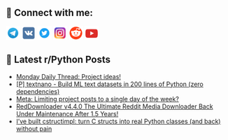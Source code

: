 ## 🔎 Connect with me:
[<img src="https://github.com/bullbesh/bullbesh/blob/main/images/Telegram.png" width="32" height="32" />](https://t.me/bullbesh)
[<img src="https://github.com/bullbesh/bullbesh/blob/main/images/VK.png" width="32" height="32" />](https://vk.com/bullbesh)
[<img src="https://github.com/bullbesh/bullbesh/blob/main/images/Twitter.png" width="32" height="32" />](https://twitter.com/bullbesh1)
[<img src="https://github.com/bullbesh/bullbesh/blob/main/images/Instagram.png" width="32" height="32" />](https://www.instagram.com/bullbesh)
[<img src="https://github.com/bullbesh/bullbesh/blob/main/images/Reddit.png" width="32" height="32" />](https://www.reddit.com/user/bullbesh)
[<img src="https://github.com/bullbesh/bullbesh/blob/main/images/YouTube.png" width="32" height="32" />](https://www.youtube.com/channel/UCtfjRs6uzgq5mfm8S06WTcg)

## 📕 Latest r/Python Posts
<!-- BLOG-POST-LIST:START -->
- [Monday Daily Thread: Project ideas!](https://www.reddit.com/r/Python/comments/1ogzye9/monday_daily_thread_project_ideas/)
- [[P] textnano - Build ML text datasets in 200 lines of Python &lpar;zero dependencies&rpar;](https://www.reddit.com/r/Python/comments/1ogug1w/p_textnano_build_ml_text_datasets_in_200_lines_of/)
- [Meta: Limiting project posts to a single day of the week?](https://www.reddit.com/r/Python/comments/1oguael/meta_limiting_project_posts_to_a_single_day_of/)
- [RedDownloader v4.4.0 The Ultimate Reddit Media Downloader Back Under Maintenance After 1.5 Years!](https://www.reddit.com/r/Python/comments/1ogqjn6/reddownloader_v440_the_ultimate_reddit_media/)
- [I’ve built cstructimpl: turn C structs into real Python classes &lpar;and back&rpar; without pain](https://www.reddit.com/r/Python/comments/1ognagk/ive_built_cstructimpl_turn_c_structs_into_real/)
<!-- BLOG-POST-LIST:END -->
